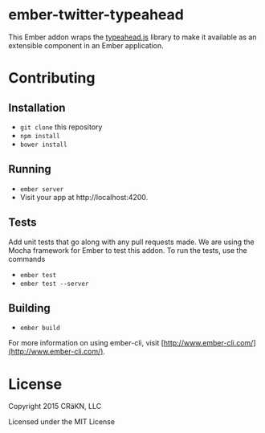 # ember-twitter-typeahead

This Ember addon wraps the [typeahead.js](https://github.com/twitter/typeahead.js) library to make it available as
an extensible component in an Ember application.

# Contributing

## Installation

* `git clone` this repository
* `npm install`
* `bower install`

## Running

* `ember server`
* Visit your app at http://localhost:4200.

## Tests

Add unit tests that go along with any pull requests made. We are using the Mocha framework for Ember to test
this addon. To run the tests, use the commands

* `ember test`
* `ember test --server`

## Building

* `ember build`

For more information on using ember-cli, visit [http://www.ember-cli.com/](http://www.ember-cli.com/).

# License

Copyright 2015 CRäKN, LLC

Licensed under the MIT License

